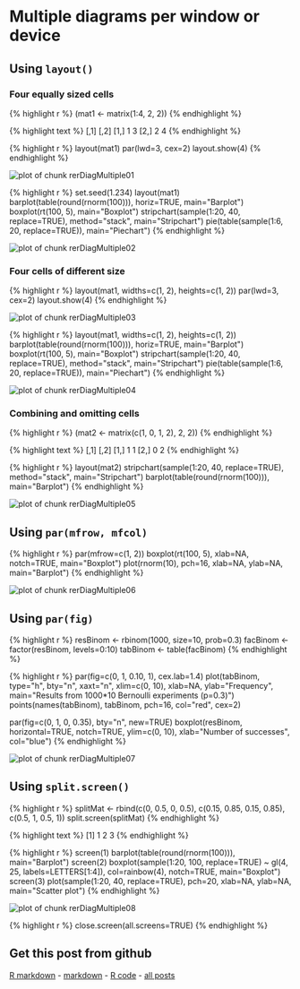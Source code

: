 Multiple diagrams per window or device
=========================




Using `layout()`
-------------------------

### Four equally sized cells
    

{% highlight r %}
(mat1 <- matrix(1:4, 2, 2))
{% endhighlight %}



{% highlight text %}
     [,1] [,2]
[1,]    1    3
[2,]    2    4
{% endhighlight %}



{% highlight r %}
layout(mat1)
par(lwd=3, cex=2)
layout.show(4)
{% endhighlight %}

![plot of chunk rerDiagMultiple01](figure/rerDiagMultiple01.png) 



{% highlight r %}
set.seed(1.234)
layout(mat1)
barplot(table(round(rnorm(100))), horiz=TRUE, main="Barplot")
boxplot(rt(100, 5), main="Boxplot")
stripchart(sample(1:20, 40, replace=TRUE), method="stack", main="Stripchart")
pie(table(sample(1:6, 20, replace=TRUE)), main="Piechart")
{% endhighlight %}

![plot of chunk rerDiagMultiple02](figure/rerDiagMultiple02.png) 


### Four cells of different size


{% highlight r %}
layout(mat1, widths=c(1, 2), heights=c(1, 2))
par(lwd=3, cex=2)
layout.show(4)
{% endhighlight %}

![plot of chunk rerDiagMultiple03](figure/rerDiagMultiple03.png) 



{% highlight r %}
layout(mat1, widths=c(1, 2), heights=c(1, 2))
barplot(table(round(rnorm(100))), horiz=TRUE, main="Barplot")
boxplot(rt(100, 5), main="Boxplot")
stripchart(sample(1:20, 40, replace=TRUE), method="stack", main="Stripchart")
pie(table(sample(1:6, 20, replace=TRUE)), main="Piechart")
{% endhighlight %}

![plot of chunk rerDiagMultiple04](figure/rerDiagMultiple04.png) 


### Combining and omitting cells


{% highlight r %}
(mat2 <- matrix(c(1, 0, 1, 2), 2, 2))
{% endhighlight %}



{% highlight text %}
     [,1] [,2]
[1,]    1    1
[2,]    0    2
{% endhighlight %}



{% highlight r %}
layout(mat2)
stripchart(sample(1:20, 40, replace=TRUE), method="stack", main="Stripchart")
barplot(table(round(rnorm(100))), main="Barplot")
{% endhighlight %}

![plot of chunk rerDiagMultiple05](figure/rerDiagMultiple05.png) 


Using `par(mfrow, mfcol)`
-------------------------


{% highlight r %}
par(mfrow=c(1, 2))
boxplot(rt(100, 5), xlab=NA, notch=TRUE, main="Boxplot")
plot(rnorm(10), pch=16, xlab=NA, ylab=NA, main="Barplot")
{% endhighlight %}

![plot of chunk rerDiagMultiple06](figure/rerDiagMultiple06.png) 


Using `par(fig)`
-------------------------


{% highlight r %}
resBinom <- rbinom(1000, size=10, prob=0.3)
facBinom <- factor(resBinom, levels=0:10)
tabBinom <- table(facBinom)
{% endhighlight %}



{% highlight r %}
par(fig=c(0, 1, 0.10, 1), cex.lab=1.4)
plot(tabBinom, type="h", bty="n", xaxt="n", xlim=c(0, 10),
     xlab=NA, ylab="Frequency",
     main="Results from 1000*10 Bernoulli experiments (p=0.3)")
points(names(tabBinom), tabBinom, pch=16, col="red", cex=2)

par(fig=c(0, 1, 0, 0.35), bty="n", new=TRUE)
boxplot(resBinom, horizontal=TRUE, notch=TRUE, ylim=c(0, 10), 
        xlab="Number of successes", col="blue")
{% endhighlight %}

![plot of chunk rerDiagMultiple07](figure/rerDiagMultiple07.png) 


Using `split.screen()`
-------------------------


{% highlight r %}
splitMat <- rbind(c(0,    0.5,  0,    0.5),
                  c(0.15, 0.85, 0.15, 0.85),
                  c(0.5,  1,    0.5,  1))
split.screen(splitMat)
{% endhighlight %}



{% highlight text %}
[1] 1 2 3
{% endhighlight %}



{% highlight r %}
screen(1)
barplot(table(round(rnorm(100))), main="Barplot")
screen(2)
boxplot(sample(1:20, 100, replace=TRUE) ~ gl(4, 25, labels=LETTERS[1:4]),
        col=rainbow(4), notch=TRUE, main="Boxplot")
screen(3)
plot(sample(1:20, 40, replace=TRUE), pch=20, xlab=NA, ylab=NA,
     main="Scatter plot")
{% endhighlight %}

![plot of chunk rerDiagMultiple08](figure/rerDiagMultiple08.png) 

{% highlight r %}
close.screen(all.screens=TRUE)
{% endhighlight %}


Get this post from github
----------------------------------------------

[R markdown](https://github.com/dwoll/RExRepos/raw/master/Rmd/diagMultiple.Rmd) - [markdown](https://github.com/dwoll/RExRepos/raw/master/md/diagMultiple.md) - [R code](https://github.com/dwoll/RExRepos/raw/master/R/diagMultiple.R) - [all posts](https://github.com/dwoll/RExRepos)
